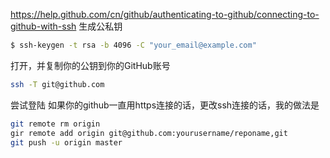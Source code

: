 https://help.github.com/cn/github/authenticating-to-github/connecting-to-github-with-ssh
生成公私钥
```bash
$ ssh-keygen -t rsa -b 4096 -C "your_email@example.com"
```
打开，并复制你的公钥到你的GitHub账号
```bash
ssh -T git@github.com
```
尝试登陆
如果你的github一直用https连接的话，更改ssh连接的话，我的做法是
```bash
git remote rm origin
gir remote add origin git@github.com:yourusername/reponame,git
git push -u origin master
```